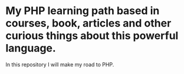 # My PHP learning path based in courses, book, articles and other curious things about this powerful language.
In this repository I will make my road to PHP.
